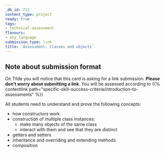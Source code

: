 ```yaml
---
_db_id: 711
content_type: project
ready: true
tags:
- technical-assessment
flavours:
- any_language
submission_type: link
title: 'Assessment: Classes and objects'
---
```


## Note about submission format

On Tilde you will notice that this card is asking for a link submission. **Please don't worry about submitting a link**. You will be assessed according to {{% contentlink path="specific-skill-success-criteria/introduction-to-assessments" %}}



All students need to understand and prove the following concepts:

- how constructors work
- construction of multiple class instances:
  - make many objects of the same class
  - interact with them and see that they are distinct
- getters and setters
- inheritance and overriding and extending methods
- composition

